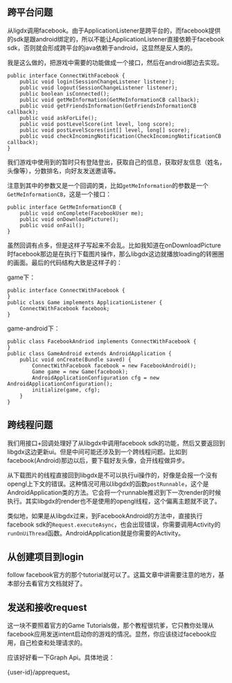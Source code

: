 ## 跨平台问题

从ligdx调用facebook。由于ApplicationListener是跨平台的，而facebook提供的sdk是跟android绑定的，所以不能让ApplicationListener直接依赖于facebook sdk，否则就会形成跨平台的java依赖于android，这显然是反人类的。

我是这么做的，把游戏中需要的功能做成一个接口，然后在android那边去实现。

    public interface ConnectWithFacebook {
	    public void login(SessionChangeListener listener);
	    public void logout(SessionChangeListener listener);
        public boolean isConnected();
        public void getMeInformation(GetMeInformationCB callback);
        public void getFriendsInformation(GetFriendsInformationCB callback);
        public void askForLife();
        public void postLevelScore(int level, long score);
        public void postLevelScores(int[] level, long[] score);
        public void checkIncomingNotification(CheckIncomingNotificationCB callback);
    }

我们游戏中使用到的暂时只有登陆登出，获取自己的信息，获取好友信息（姓名，头像等），分数排名，向好友发送邀请等。

注意到其中的参数又是一个回调的类，比如`getMeInformation`的参数是一个`GetMeInformationCB`，这是一个接口：

    public interface GetMeInformationCB {
	    public void onComplete(FacebookUser me);
	    public void onDownloadPicture();
	    public void onFail();
    }

虽然回调有点多，但是这样子写起来不会乱。比如我知道在onDownloadPicture时facebook那边是在执行下载图片操作，那么libgdx这边就播放loading的转圈圈的画面。最后的代码结构大致是这样子的：

game下：

    public interface ConnectWithFacebook {
    }
    public class Game implements ApplicationListener {
        ConnectWithFacebook facebook;
    }

game-android下：

    public class FacebookAndriod implements ConnectWithFacebook {
    }
    public class GameAndroid extends AndroidApplication {
        public void onCreate(Bundle saved) {
            ConnectWithFacebook facebook = new FacebookAndroid();
            Game game = new Game(facebook);
            AndroidApplicationConfiguration cfg = new AndroidApplicationConfiguration();
            initialize(game, cfg);
        }
    }

## 跨线程问题

我们用接口+回调处理好了从libgdx中调用facebook sdk的功能，然后又要返回到libgdx这边更新ui。但是中间可能还涉及到一个跨线程问题。比如到facebook(Android)那边以后，要下载好友头像，会开线程做异步。

从下载图片的线程直接回到libgdx是不可以执行ui操作的，好像是会报一个没有opengl上下文的错误。这种情况可用以libgdx的函数`postRunnable`，这个是AndroidApplication类的方法。它会将一个runnable推迟到下一次render的时候执行。其实libgdx的render也不是使用的opengl线程，这个偏离主题就不说了。

类似地，如果是从libgdx过来，到FacebookAndroid的方法中，直接执行facebook sdk的`Request.executeAsync`，也会出现错误，你需要调用Activity的`runOnUiThread`函数。AndroidApplication就是你需要的Activity。

## 从创建项目到login

follow facebook官方的那个tutorial就可以了。这篇文章中讲需要注意的地方，基本部分去看官方文档就好了。

## 发送和接收request

这一块不要照着官方的Game Tutorials做，那个教程很坑爹，它只教你处理从facebook应用发送intent启动你的游戏的情况。显然，你应该绕过facebook应用，自己检查和处理请求的。

应该好好看一下Graph Api。具体地说：

{user-id}/apprequest。
